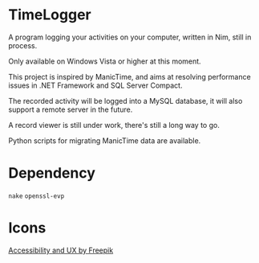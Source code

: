 TimeLogger
==================
A program logging your activities on your computer, written in Nim, still in process.

Only available on Windows Vista or higher at this moment.

This project is inspired by ManicTime, and aims at resolving performance issues in .NET Framework and SQL Server Compact.

The recorded activity will be logged into a MySQL database, it will also support a remote server in the future.

A record viewer is still under work, there's still a long way to go.

Python scripts for migrating ManicTime data are available.

Dependency
==================
`nake`
`openssl-evp`

Icons
==================
[Accessibility and UX by Freepik](http://www.flaticon.com/packs/accessibility-and-ux)